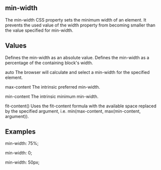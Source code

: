 ## min-width
The min-width CSS property sets the minimum width of an element. It prevents the used value of the width property from becoming smaller than the value specified for min-width.

## Values

<length>
Defines the min-width as an absolute value.

<percentage>
Defines the min-width as a percentage of the containing block's width.

auto
The browser will calculate and select a min-width for the specified element.

max-content
The intrinsic preferred min-width.

min-content
The intrinsic minimum min-width.

fit-content(<length-percentage>)
Uses the fit-content formula with the available space replaced by the specified argument, i.e. min(max-content, max(min-content, argument)).

## Examples

min-width: 75%;

min-width: 0;

min-width: 50px;